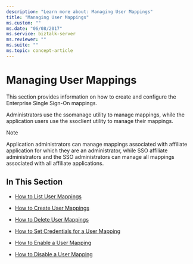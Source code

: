 ```yaml
---
description: "Learn more about: Managing User Mappings"
title: "Managing User Mappings"
ms.custom: ""
ms.date: "06/08/2017"
ms.service: biztalk-server
ms.reviewer: ""
ms.suite: ""
ms.topic: concept-article
---
```

# Managing User Mappings
This section provides information on how to create and configure the Enterprise Single Sign-On mappings.  
  
 Administrators use the ssomanage utility to manage mappings, while the application users use the ssoclient utility to manage their mappings.  
  
> [!NOTE]
>  Application administrators can manage mappings associated with affiliate application for which they are an administrator, while SSO affiliate administrators and the SSO administrators can manage all mappings associated with all affiliate applications.  
  
## In This Section  
  
-   [How to List User Mappings](../core/how-to-list-user-mappings.md)  
  
-   [How to Create User Mappings](../core/how-to-create-user-mappings.md)  
  
-   [How to Delete User Mappings](../core/how-to-delete-user-mappings.md)  
  
-   [How to Set Credentials for a User Mapping](../core/how-to-set-credentials-for-a-user-mapping.md)  
  
-   [How to Enable a User Mapping](../core/how-to-enable-a-user-mapping.md)  
  
-   [How to Disable a User Mapping](../core/how-to-disable-a-user-mapping.md)
